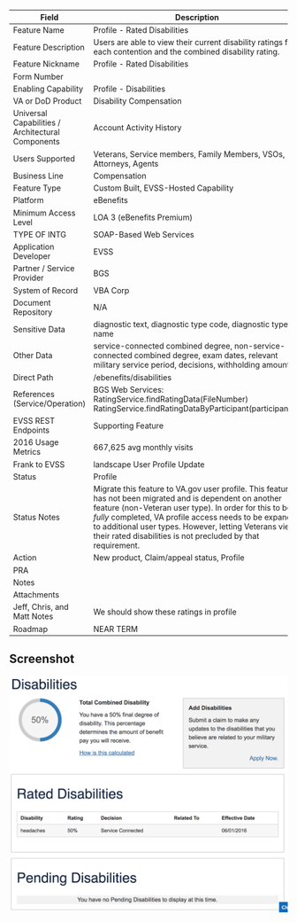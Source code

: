 | Field | Description |
|---|---|
Feature Name	| Profile - Rated Disabilities
Feature Description	| Users are able to view their current disability ratings for each contention and the combined disability rating. 
Feature Nickname	| Profile - Rated Disabilities
Form Number	| 
Enabling Capability	| Profile - Disabilities
VA or DoD Product	| Disability Compensation
Universal Capabilities / Architectural Components	| Account Activity History
Users Supported	| Veterans, Service members, Family Members, VSOs, Attorneys, Agents
Business Line	| Compensation
Feature Type	| Custom Built, EVSS-Hosted Capability
Platform	| eBenefits
Minimum Access Level	| LOA 3 (eBenefits Premium)
TYPE OF INTG	| SOAP-Based Web Services
Application Developer	| EVSS
Partner / Service Provider	| BGS
System of Record	| VBA Corp
Document Repository| 	N/A
Sensitive Data	| diagnostic text, diagnostic type code, diagnostic type name
Other Data	| service-connected combined degree, non-service-connected combined degree, exam dates, relevant military service period, decisions, withholding amount
Direct Path	| /ebenefits/disabilities
References (Service/Operation)	| BGS Web Services: RatingService.findRatingData(FileNumber) RatingService.findRatingDataByParticipant(participantId)
EVSS REST Endpoints | Supporting Feature	
2016 Usage Metrics	| 667,625 avg monthly visits
Frank to EVSS | landscape	User Profile Update
Status	| Profile
Status Notes	| Migrate this feature to VA.gov user profile. This feature has not been migrated and is dependent on another feature (non-Veteran user type). In order for this to be *fully* completed, VA profile access needs to be expanded to additional user types. However, letting Veterans view their rated disabilities is not precluded by that requirement.
Action	| New product, Claim/appeal status, Profile
PRA	| 
Notes	| 
Attachments	| 
Jeff, Chris, and Matt Notes	| We should show these ratings in profile
Roadmap	| NEAR TERM

## Screenshot

![Profile: Rated Disabilities](profile-rated-disabilities.png) 
